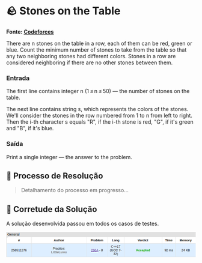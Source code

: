 # 🪨 Stones on the Table

**Fonte: [Codeforces](https://codeforces.com/contest/266/problem/A)**

There are n stones on the table in a row, each of them can be red, green or blue. Count the minimum number of stones to take from the table so that any two neighboring stones had different colors. Stones in a row are considered neighboring if there are no other stones between them.

### Entrada
The first line contains integer n (1 ≤ n ≤ 50) — the number of stones on the table.

The next line contains string s, which represents the colors of the stones. We'll consider the stones in the row numbered from 1 to n from left to right. Then the i-th character s equals "R", if the i-th stone is red, "G", if it's green and "B", if it's blue.

### Saída
Print a single integer — the answer to the problem.


## 🧩 Processo de Resolução

> Detalhamento do processo em progresso...

## 📝 Corretude da Solução

A solução desenvolvida passou em todos os casos de testes.

![Accepted](img/accepted.png)
